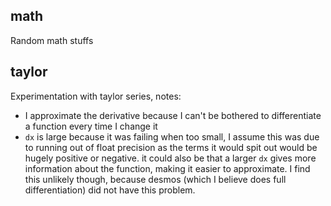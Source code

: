 ## math

Random math stuffs


## taylor

Experimentation with taylor series, notes:

- I approximate the derivative because I can't be bothered to differentiate a function every time I change it
- `dx` is large because it was failing when too small, I assume this was due to running out of float precision as the terms it would spit out would be hugely positive or negative. it could also be that a larger `dx` gives more information about the function, making it easier to approximate. I find this unlikely though, because desmos (which I believe does full differentiation) did not have this problem.
